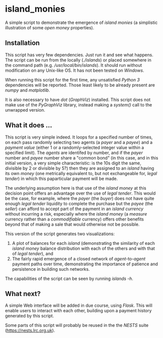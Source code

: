 # island_monies

A simple script to demonstrate the emergence of _island monies_ (a simplistic illustration of some _open money_ properties).

## Installation

This script has very few dependencies. Just run it and see what happens. The script can be run from the locally (_./islands_) or placed somewhere in the command path (e.g. _/usr/local/bin/islands_). It should run without modification on any Unix-like OS. It has not been tested on _Windows_.

When running this script for the first time, any unsatisfied _Python 3_ dependencies will be reported. Those least likely to be already present are _numpy_ and _matplotlib_.

It is also necessary to have _dot_ (_GraphViz_) installed. This script does not make use of the _PyGraphViz_ library, instead making a _system()_ call to the unwrapped version.

## What it does ...

This script is very simple indeed. It loops for a specified number of times, on each pass randomly selecting two agents (a _payer_ and a _payee_) and a _payment value_ (either 1 or a randomly-selected integer value within a specified limit). The _agents_ are identifed by number, and if the _payer_ number and _payee_ number share a "common bond" (in this case, and in this initial version, a very simple characteristic: is the 10s digit the same, divisible by 2 or divisible by 5?) then they are assigned to an _island_ having its own _money_ (one metrically equivalent to, but not exchangeable for, _legal tender_) in which this paparticular payment will be made.

The underlying assumption here is that use of the _island money_ at this decision point offers an advantage over the use of _legal tender_. This would be the case, for example, where the _payer_ (the _buyer_) does not have quite enough _legal tender_ liquidity to complete the purchase but the _payee_ (the _seller_) can afford to accept part of the payment in an _island currency_ without incurring a risk, especially where the _island money_ (a _measure_ currency rather than a _commodifiable_ currency) offers other benefits beyond that of making a sale that would otherwise not be possible.

This version of the script generates two visualizations:
1. A plot of balances for each _island_ (demonstrating the similarity of each _island money_ balance distribution with each of the others and with that of _legal tender_), and
2. The fairly rapid emergence of a closed network of _agent_-to-_agent_ payment paths over time, demonstrating the importance of patience and persistence in building such networks.

The capabilities of the script can be seen by running _islands -h_.

## What next?

A simple Web interface will be added in due course, using _Flask_. This will enable users to interact with each other, building upon a payment history generated by this script.

Some parts of this script will probably be reused in the the _NESTS_ suite (https://nests.lrc.org.uk).

